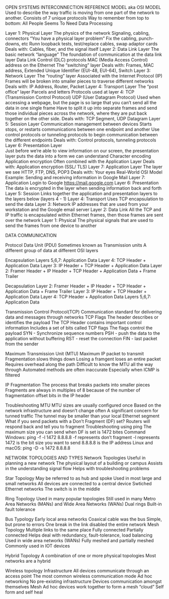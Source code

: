OPEN SYSTEMS INTERCONNECTION REFERENCE MODEL aka OSI MODEL
Used to describe the way traffic is moving from one part of the network to another.
Consists of 7 unique protocols 
Way to remember from top to bottom:
All People Seems To Need Data Processing

Layer 1: Physical Layer
	The physics of the network
		Signaling, cabling, connectors
	“You have a physical layer problem”
		Fix the cabling, punch-downs, etc
		Runn loopback tests, test/replace cables, swap adaptor cards
	Deals with:
		Cables, fiber, and the signal itself
Layer 2: Data Link Layer
	The basic network “language”
	The foundation of communication at the data link layer
Data Link Control (DLC) protocols
	MAC (Media Access Control) address on the Ethernet
The “switching” layer
Deals with:
Frames, MAC address, Extended Unique Identifier (EUI-48, EUI-64), Switch
Layer 3: Network Layer
	The “routing” layer
	Associated with the Internet Protocol (IP)
	Frames will be broken into smaller pieces to traverse different networks 
	Deals with:
		IP Address, Router, Packet
Layer 4: Transport Layer
	The “post office” layer
		Parcels and letters
	Protocols used at layer 4:
		TCP (Transmission Control Protocol)
		UDP (User Datagram Protocol)
Used when accessing a webpage, but the page is so large that you can’t send all the data in one single frame
Have to split it up into separate frames and send those individual pieces across the network, where they are put back together on the other side. 
	Deals with:
		TCP Segment, UDP Datagram
Layer 5: Session Layer
	Communication management between devices
	Starts stops, or restarts communications between one endpoint and another
Use control protocols or tunneling protocols to begin communication between the different endpoints
	Deals with:
		Control protocols, tunneling protocols
Layer 6: Presentation Layer		
Just before we’re able to view information on our screen, the presentation layer puts the data into a form we can understand
Character encoding
Application encryption 
Often combined with the Application Layer
Deals with:
	Application encryption (SSL/ TLS)
Layer 7: Application Layer
	The layer we see 
	HTTP, FTP, DNS, POP3
	Deals with:
		Your eyes
  Real-World OSI Model Example: Sending and receiving information in Google Mail
Layer 7: Application 
	Login to Google https://mail.google.com
Layer 6: Presentation
	The data is encrypted in the layer when sending information back and forth
Layer 5: Session 
	Links together the application and presentation layers to the layers below (layers 4 - 1)
Layer 4: Transport
	Uses TCP encapsulation to send the data
Layer 3: Network
	IP addresses that are used from your workstation and the Google email server
Layer 2: Data Link
All the TCP and IP traffic is encapsulated within Ethernet frames, then those frames are sent over the network 
Layer 1: Physical 
	The physical signals that are used to send the frames from one device to another 


DATA COMMUNICATION

Protocol Data Unit (PDU)
	Sometimes known as Transmission units
	A different group of data at different OSI layers

Encapsulation 
Layers 5,6,7: Application Data
Layer 4: TCP Header + Application Data
Layer 3: IP Header + TCP Header + Application Data
Layer 2: Framer Header + IP Header + TCP Header + Application Data + Frame Trailer

Decapsulation
Layer 2: Framer Header + IP Header + TCP Header + Application Data + Frame Trailer
Layer 3: IP Header + TCP Header + Application Data
Layer 4: TCP Header + Application Data
Layers 5,6,7: Application Data

Transmission Control Protocol(TCP)
Communication standard for delivering data and messages through networks
TCP Flags
The header describes or identifies the payload
The TCP Header contains important control information
	Includes a set of bits called TCP flags
The flags control the payload
	SYN - Synchronize sequence numbers
 	PSH - push the data to the application without buffering
	RST - reset the connection
	FIN - last packet from the sender

Maximum Transmission Unit (MTU)
Maximum IP packet to transmit
Fragmentation slows things down
	Losing a framgent loses an entire packet
	Requires overhead along the path
Difficult to know the MTU all the way through
	Automated methods are often inaccurate 
	Especially when ICMP is filtered

IP Fragmentation
The process that breaks packets into smaller pieces
Fragments are always in multiples of 8 because of the number of fragmentation offset bits in the IP header

Troubleshooting MTU
MTU sizes are usually configured once 
	Based on the network infrastructure and doesn’t change often
A significant concern for tunned traffic
	The tunnel may be smaller than your local Ethernet segment
What if you send packets with a Don’t Fragment (DF) set?
	Routers will respond back and tell you to fragment
Troubleshooting using ping
	The maximum size you can send when DF is set is 1472 bites 
	Command
	Windows: ping -f -l 1472 8.8.8.8
		-f represents don’t fragment
		-l represents
		1472 is the bit size you want to send
		8.8.8.8 is the IP address 
	Linux and macOS: ping -D -s 1472 8.8.8.8


NETWORK TOPOLOGIES AND TYPES
Network Topologies
Useful in planning a new network
	The physical layout of a building or campus
Assists in the understanding signal flow
	Helps with troubleshooting problems

Star Topology
May be referred to as hub and spoke
Used in most large and small networks
All devices are connected to a central device
Swtiched Ethernet networks
	The switch is in the middle

Ring Topology
Used in many popular topologies
Still used in many Metro Area Networks (MANs) and Wide Area Networks (WANs)
	Dual rings 
	Built-in fault tolerance 

Bus Typology
Early local area networks
	Coaxical cable was the bus
Simple, but prone to errors
	One break in the link disabled the entire network
Mesh Topology
Multiple links to the same place
	Fully connected
	Partially connected 
Helps deal with redundancy, fault-tolerance, load balancing
Used in wide area networks (WANs)
	Fully meshed and partially meshed
Commonly used in IOT devices

Hybrid Topology
A combination of one or more physical topologies 
Most networks are a hybrid	

Wireless topology
Infrastructure
	All devices communicate through an access point
	The most common wireless communication mode
Ad hoc networking
	No pre-existing infrastructure
	Devices communication amongst themselves
Mesh
	Ad hoc devices work together to form a mesh “cloud”
	Self form and self heal



